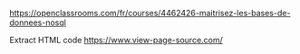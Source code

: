 https://openclassrooms.com/fr/courses/4462426-maitrisez-les-bases-de-donnees-nosql

Extract HTML code
https://www.view-page-source.com/